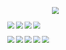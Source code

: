   ㅤㅤㅤㅤㅤㅤㅤㅤ![](https://komarev.com/ghpvc/?username=r3n4u&color=blue)
  
   
![](https://64.media.tumblr.com/47b6107eda41e979048b0465b3fb94f8/4ae708fa88fd6797-34/s75x75_c1/77eaca62a2dc5d2261a7de1be8a6569e3fb82b5d.gifv) ![](https://sun9-63.userapi.com/c903221/u834147692/d15/-3/x_c0b2c05615.jpg) ![](https://sun9-27.userapi.com/c903221/u834147692/d8/-3/x_5d3ac380f1.jpg) ![](https://64.media.tumblr.com/47b6107eda41e979048b0465b3fb94f8/4ae708fa88fd6797-34/s75x75_c1/77eaca62a2dc5d2261a7de1be8a6569e3fb82b5d.gifv)


   ![](https://64.media.tumblr.com/c55bc60b363e10b42877e9a446701280/e4f8c035f1add387-ac/s75x75_c1/3b47ab884b2999359306d8305240026714f2224d.gifv) ![](https://64.media.tumblr.com/f692a5066564b702fcc4b70e080b550b/3460366af3bae7be-cb/s100x200/6a716425650b65d64483911c76010f8f3074c91a.gifv) ![](https://64.media.tumblr.com/e1d698b9d084f8ad34d84aaef589bf6d/3460366af3bae7be-a7/s100x200/47aadfd4d6bf10445271683321c81ef6aaf0b688.gifv) ![](https://64.media.tumblr.com/697e9790f113dbdee592f192368925f6/3460366af3bae7be-be/s100x200/88fa8fd7a8b2748d450067943d15f4fc1295a5dd.gifv) ![](https://64.media.tumblr.com/c55bc60b363e10b42877e9a446701280/e4f8c035f1add387-ac/s75x75_c1/3b47ab884b2999359306d8305240026714f2224d.gifv)
